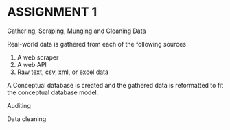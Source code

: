 # ASSIGNMENT 1 #

Gathering, Scraping, Munging and Cleaning Data

Real-world data is gathered from each of the following sources  

  1.	A web scraper
  2.	A web API
  3.	Raw text, csv, xml, or excel data

A Conceptual database is created and the gathered data is reformatted to fit the conceptual database model.

Auditing

Data cleaning
